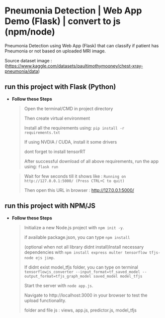 # Pneumonia Detection | Web App Demo (Flask) | convert to js (npm/node)
Pneumonia Detection using Web App (Flask) that can classify if patient has Pneumonia or not based on uploaded MRI image.

Source dataset image :
(https://www.kaggle.com/datasets/paultimothymooney/chest-xray-pneumonia/data)


## run this project with Flask (Python)
- **Follow these Steps**
  > Open the terminal/CMD in project directory
  > 
  > Then create virtual environment 
  >
  > Install all the requirements using: 
      ```pip install -r requirements.txt```
  >
  > If using NVDIA / CUDA, install it some drivers
  >
  > dont forget to install tensorRT
  >
  > After successful download of all above requirements, run the app using:
      ``` flask run ```

  >   Wait for few seconds till it shows like : ```Running on http://127.0.0.1:5000/ (Press CTRL+C to quit)```
  >
  > Then open this URL in browser : http://127.0.0.1:5000/


## run this project with NPM/JS
- **Follow these Steps**
  > Initialize a new Node.js project with `npm init -y`.
  >
  > if available package.json, you can type `npm install`
  >
  > (optional when not all library didnt install)Install necessary dependencies with `npm install express multer tensorflow tfjs-node ejs jimp`.
  >
  > If didnt exist model_tfjs folder, you can type on terminal `tensorflowjs_converter --input_format=tf_saved_model --output_format=tfjs_graph_model saved_model model_tfjs`
  >
  > Start the server with `node app.js`.
  >
  > Navigate to http://localhost:3000 in your browser to test the upload functionality.
  >
  > folder and file js : views, app.js, predictor.js, model_tfjs
